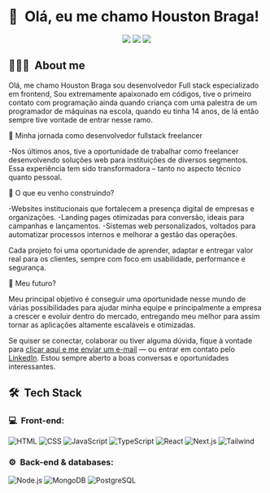 <h1>👋 &nbsp;Olá, eu me chamo Houston Braga!</h1>
<p align="center">
<a href="https://www.linkedin.com/in/houston-braga-71900025a/"><img src="https://img.shields.io/badge/-My%20LinkedIn-0077B5?style=flat-square&logo=linkedin&logoColor=white"/></a>
<a href="https://www.instagram.com/houstoncodes/"><img src="https://img.shields.io/badge/-My%20Professional%20IG_-E4405F?style=flat-square&logo=Instagram&logoColor=white"/></a>
<a href="mailto:contatohoustonbraga@gmail.com"><img src="https://img.shields.io/badge/-Send%20Me%20a%20Message-D14836?style=flat-square&logo=Gmail&logoColor=white"/></a>

</p>

<h2> 👨🏻‍💻 &nbsp;About me </h2>

Olá, me chamo Houston Braga sou desenvolvedor Full stack especializado em frontend, Sou extremamente apaixonado em códigos, tive o primeiro contato com programação ainda quando criança com uma palestra de um programador de máquinas na escola, quando eu tinha 14 anos, de lá então sempre tive vontade de entrar nesse ramo.

🚀 Minha jornada como desenvolvedor fullstack freelancer

-Nos últimos anos, tive a oportunidade de trabalhar como freelancer desenvolvendo soluções web para instituições de diversos segmentos. Essa experiência tem sido transformadora – tanto no aspecto técnico quanto pessoal.

🎯 O que eu venho construindo?

-Websites institucionais que fortalecem a presença digital de empresas e organizações.
-Landing pages otimizadas para conversão, ideais para campanhas e lançamentos.
-Sistemas web personalizados, voltados para automatizar processos internos e melhorar a gestão das operações.

Cada projeto foi uma oportunidade de aprender, adaptar e entregar valor real para os clientes, sempre com foco em usabilidade, performance e segurança.

🔮 Meu futuro?

Meu principal objetivo é conseguir uma oportunidade nesse mundo de várias possibilidades para ajudar minha equipe e principalmente a empresa a crescer e evoluir dentro do mercado, entregando meu melhor para assim tornar as aplicações altamente escaláveis e otimizadas.
  
Se quiser se conectar, colaborar ou tiver alguma dúvida, fique à vontade para <a href="mailto:contatohoustonbraga@gmail.com">clicar aqui e me enviar um e-mail</a> — ou entrar em contato pelo <a href="https://www.linkedin.com/in/houston-braga-71900025a/">LinkedIn</a>. Estou sempre aberto a boas conversas e oportunidades interessantes.

<h2> 🛠 &nbsp;Tech Stack</h2>
<h3>💻 &nbsp;Front-end:</h3>

![HTML](https://img.shields.io/badge/-HTML-333333?style=flat&logo=HTML5)
![CSS](https://img.shields.io/badge/-CSS-333333?style=flat&logo=CSS3&logoColor=1572B6)
![JavaScript](https://img.shields.io/badge/-JavaScript-333333?style=flat&logo=javascript)
![TypeScript](https://img.shields.io/badge/-TypeScript-333333?style=flat&logo=typescript&logoColor=2D79C7)
![React](https://img.shields.io/badge/-React-333333?style=flat&logo=react)
![Next.js](https://img.shields.io/badge/-Next.js-333333?style=flat&logo=next.js)
![Tailwind](https://img.shields.io/badge/-Tailwind-333333?style=flat&logo=tailwind-css)

<h3>⚙️ &nbsp;Back-end & databases:</h3>

![Node.js](https://img.shields.io/badge/-Node.js-333333?style=flat&logo=node.js)
![MongoDB](https://img.shields.io/badge/-MongoDB-333333?style=flat&logo=mongodb)
![PostgreSQL](https://img.shields.io/badge/-PostgreSQL-333333?style=flat&logo=postgresql)




